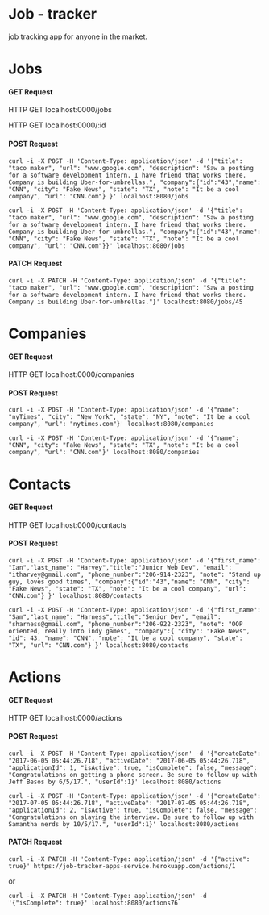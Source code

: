 # Job - tracker
job tracking app for anyone in the market.




# Jobs

#### GET Request
HTTP GET localhost:0000/jobs

HTTP GET localhost:0000/:id

#### POST Request
  `curl -i -X POST -H 'Content-Type: application/json' -d '{"title": "taco maker", "url": "www.google.com", "description": "Saw a posting for a software development intern. I have friend that works there. Company is building Uber-for-umbrellas.", "company":{"id":"43","name": "CNN", "city": "Fake News", "state": "TX", "note": "It be a cool company", "url": "CNN.com"} }' localhost:8080/jobs`

  `curl -i -X POST -H 'Content-Type: application/json' -d '{"title": "taco maker", "url": "www.google.com", "description": "Saw a posting for a software development intern. I have friend that works there. Company is building Uber-for-umbrellas.", "company":{"id":"43","name": "CNN", "city": "Fake News", "state": "TX", "note": "It be a cool company", "url": "CNN.com"}}' localhost:8080/jobs`

#### PATCH Request
  `curl -i -X PATCH -H 'Content-Type: application/json' -d '{"title": "taco maker", "url": "www.google.com", "description": "Saw a posting for a software development intern. I have friend that works there. Company is building Uber-for-umbrellas."}' localhost:8080/jobs/45`


# Companies

#### GET Request
HTTP GET localhost:0000/companies

#### POST Request
  `curl -i -X POST -H 'Content-Type: application/json' -d '{"name": "nyTimes", "city": "New York", "state": "NY", "note": "It be a cool company", "url": "nytimes.com"}' localhost:8080/companies`

  `curl -i -X POST -H 'Content-Type: application/json' -d '{"name": "CNN", "city": "Fake News", "state": "TX", "note": "It be a cool company", "url": "CNN.com"}' localhost:8080/companies`


# Contacts

#### GET Request
HTTP GET localhost:0000/contacts

#### POST Request
  `curl -i -X POST -H 'Content-Type: application/json' -d '{"first_name": "Ian","last_name": "Harvey","title":"Junior Web Dev", "email": "itharvey@gmail.com", "phone_number":"206-914-2323", "note": "Stand up guy, loves good times", "company":{"id":"43","name": "CNN", "city": "Fake News", "state": "TX", "note": "It be a cool company", "url": "CNN.com"} }' localhost:8080/contacts`

  `curl -i -X POST -H 'Content-Type: application/json' -d '{"first_name": "Sam","last_name": "Harness","title":"Senior Dev", "email": "sharness@gmail.com", "phone_number":"206-922-2323", "note": "OOP oriented, really into indy games", "company":{ "city": "Fake News", "id": 43, "name": "CNN", "note": "It be a cool company", "state": "TX", "url": "CNN.com"} }' localhost:8080/contacts`



# Actions

#### GET Request
  HTTP GET localhost:0000/actions

#### POST Request
  `curl -i -X POST -H 'Content-Type: application/json' -d '{"createDate": "2017-06-05 05:44:26.718", "activeDate": "2017-06-05 05:44:26.718", "applicationId": 1, "isActive": true, "isComplete": false, "message": "Congratulations on getting a phone screen. Be sure to follow up with Jeff Besos by 6/5/17.", "userId":1}' localhost:8080/actions`

  `curl -i -X POST -H 'Content-Type: application/json' -d '{"createDate": "2017-07-05 05:44:26.718", "activeDate": "2017-07-05 05:44:26.718", "applicationId": 2, "isActive": true, "isComplete": false, "message": "Congratulations on slaying the interview. Be sure to follow up with Samantha nerds by 10/5/17.", "userId":1}' localhost:8080/actions`

#### PATCH Request

  `curl -i -X PATCH -H 'Content-Type: application/json' -d '{"active": true}' https://job-tracker-apps-service.herokuapp.com/actions/1`

   or

  `curl -i -X PATCH -H 'Content-Type: application/json' -d '{"isComplete": true}' localhost:8080/actions76`
